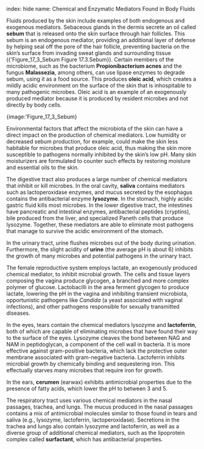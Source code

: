 index: hide
name: Chemical and Enzymatic Mediators Found in Body Fluids

Fluids produced by the skin include examples of both endogenous and exogenous mediators. Sebaceous glands in the dermis secrete an oil called  **sebum** that is released onto the skin surface through hair follicles. This sebum is an endogenous mediator, providing an additional layer of defense by helping seal off the pore of the hair follicle, preventing bacteria on the skin’s surface from invading sweat glands and surrounding tissue ({'Figure_17_3_Sebum Figure 17.3.Sebum}). Certain members of the microbiome, such as the bacterium  **Propionibacterium acnes** and the fungus  **Malassezia**, among others, can use lipase enzymes to degrade sebum, using it as a food source. This produces  **oleic acid**, which creates a mildly acidic environment on the surface of the skin that is inhospitable to many pathogenic microbes. Oleic acid is an example of an exogenously produced mediator because it is produced by resident microbes and not directly by body cells.


{image:'Figure_17_3_Sebum}
        

Environmental factors that affect the microbiota of the skin can have a direct impact on the production of chemical mediators. Low humidity or decreased sebum production, for example, could make the skin less habitable for microbes that produce oleic acid, thus making the skin more susceptible to pathogens normally inhibited by the skin’s low pH. Many skin moisturizers are formulated to counter such effects by restoring moisture and essential oils to the skin.

The digestive tract also produces a large number of chemical mediators that inhibit or kill microbes. In the oral cavity,  **saliva** contains mediators such as lactoperoxidase enzymes, and mucus secreted by the esophagus contains the antibacterial enzyme  **lysozyme**. In the stomach, highly acidic gastric fluid kills most microbes. In the lower digestive tract, the intestines have pancreatic and intestinal enzymes, antibacterial peptides (cryptins), bile produced from the liver, and specialized Paneth cells that produce lysozyme. Together, these mediators are able to eliminate most pathogens that manage to survive the acidic environment of the stomach.

In the urinary tract, urine flushes microbes out of the body during urination. Furthermore, the slight acidity of  **urine** (the average pH is about 6) inhibits the growth of many microbes and potential pathogens in the urinary tract.

The female reproductive system employs lactate, an exogenously produced chemical mediator, to inhibit microbial growth. The cells and tissue layers composing the vagina produce glycogen, a branched and more complex polymer of glucose. Lactobacilli in the area ferment glycogen to produce lactate, lowering the pH in the vagina and inhibiting transient microbiota, opportunistic pathogens like  *Candida* (a yeast associated with vaginal infections), and other pathogens responsible for sexually transmitted diseases.

In the eyes, tears contain the chemical mediators lysozyme and  **lactoferrin**, both of which are capable of eliminating microbes that have found their way to the surface of the eyes. Lysozyme cleaves the bond between NAG and NAM in peptidoglycan, a component of the cell wall in bacteria. It is more effective against gram-positive bacteria, which lack the protective outer membrane associated with gram-negative bacteria. Lactoferrin inhibits microbial growth by chemically binding and sequestering iron. This effectually starves many microbes that require iron for growth.

In the ears,  **cerumen** (earwax) exhibits antimicrobial properties due to the presence of fatty acids, which lower the pH to between 3 and 5.

The respiratory tract uses various chemical mediators in the nasal passages, trachea, and lungs. The mucus produced in the nasal passages contains a mix of antimicrobial molecules similar to those found in tears and saliva (e.g., lysozyme, lactoferrin, lactoperoxidase). Secretions in the trachea and lungs also contain lysozyme and lactoferrin, as well as a diverse group of additional chemical mediators, such as the lipoprotein complex called  **surfactant**, which has antibacterial properties.
